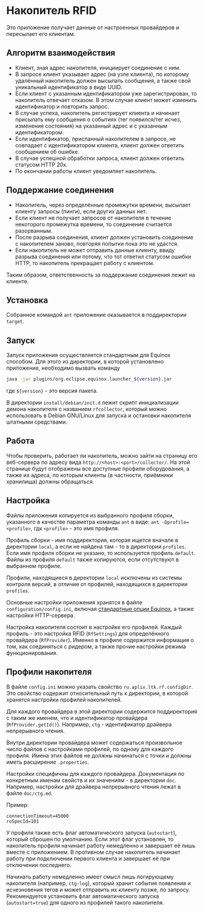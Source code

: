 Накопитель RFID
===============

Это приложение получает данные от настроенных провайдеров и пересылает его
клиентам.


Алгоритм взаимодействия
-----------------------

- Клиент, зная адрес накопителя, инициирует соединение с ним.
- В запросе клиент указывает адрес (на узле клиента), по которому удалённый
  накопитель должен высылать сообщения, а также свой уникальный идентификатор
  в виде UUID.
- Если клиент с указанным идентификатором уже зарегистрирован, то накопитель
  отвечает отказом. В этом случае клиент может изменить идентификатор и
  повторить запрос.
- В случае успеха, накопитель регистрирует клиента и начинает присылать ему
  сообщения о событиях (тег появился/тег исчез, изменения состояния) на
  указанный адрес и с указанным идентификатором.
- Если идентификатор, присланный накопителем в запросе, не совпадает с
  идентификатором клиента, клиент должен ответить сообщением об ошибке.
- В случае успешной обработки запроса, клиент должен ответить статусом HTTP 20x.
- По окончании работы клиент уведомляет накопитель.


Поддержание соединения
----------------------

- Накопитель, через определённые промежутки времени, высылает клиенту запросы
  (пинги), если других данных нет.
- Если клиент не получает запросов от накопителя в течение некоторого промежутка
  времени, то соединение считается разорванным.
- После разрыва соединения, клиент должен установить соединение с накопителем
  заново, повторяя попытки пока это не удастся.
- Если накопитель не может отправить данные клиенту, ввиду разрыва соединения
  или потому, что тот ответил статусом ошибки HTTP, то накопитель прекращает
  работу с клиентом.

Таким образом, ответственность за поддержание соединения лежит на клиенте.


Установка
---------

Собранное командой `ant` приложение оказывается в поддиректории `target`.


Запуск
------

Запуск приложения осуществляется стандартным для Equinox способом. Для этого из
директории, в которой установлено приложение, необходимо вызвать команду

``` bash
java -jar plugins/org.eclipse.equinox.launcher_${version}.jar
```

где `${version}` - это версия пакета.

В директории `install/debian/init.d` лежит скрипт инициализации демона
накопителя с названием `rfcollector`, который можно использовать в
Debian GNU/Linux для запуска и остановки накопителя штатными средствами.


Работа
------

Чтобы проверить, работает ли накопитель, можно зайти на страницу его веб-сервера
по адресу вида `http://<host>:<port>/collector/`. На этой странице будут
отображены все доступные профили оборудования, а также их адреса, по которым
клиенты (в частности, приёмники хранилища) должны обращаться.


Настройка
---------

Файлы приложения копируется из выбранного профиля сборки, указанного в качестве
параметра команды `ant` в виде: `ant -Dprofile=<profile>`, гдк `<profile>` - это
имя профиля.

Профиль сборки - имя поддиректория, которая ищется вначале в директории `local`,
а если не найдена там - то в директории `profiles`. Если имя профиля сборки не
указано, то используется профиль `default`. Файлы из профиля `default` также
копируются, если отсутствуют в выбранном профиле.

Профили, находящиеся в директории `local` исключены из системы контроля версий,
в отличие от профилей, находящихся в директории `profiles`.

Основные настройки приложения хранятся в файле `configuration/config.ini`,
включая [стандартные опции Equinox][equinox_config], а также настройки
HTTP-сервера.

Настройка накопителя состоит в настройке его профилей. Каждый профиль - это
настройка RFID (`RfSettings`) для определённого провайдера (`RfProvider`).
Именно в профиле содержится информация о том, как соединяться с ридером, а также
прочие настройки режима функционирования.


[equinox_config]: http://help.eclipse.org/indigo/index.jsp?topic=%2Forg.eclipse.platform.doc.isv%2Freference%2Fmisc%2Fruntime-options.html


Профили накопителя
------------------

В файле `config.ini` можно указать свойство `ru.aplix.ltk.rf.configDir`.
Это свойство содержит относительный путь к директории, в которой хранятся
настройки профилей накопителей.

Для каждого провайдера в этой директории содержится поддиректория с таким же
именем, что и идентификатор провайдера (`RfProvider.getId()`). Например, `ctg` -
идентификатор драйвера непрерывного чтения.

Внутри директории провайдера может содержаться произвольное число файлов с
настройками профилей, по одноиу для каждого профиля. Имена этих файлов не должны
начинаться с точки и должны иметь расширение `.properties`.

Настройки специфичны для каждого провайдера. Документация по конкретным именам
свойств и их значениям - в директории `doc`. Например, настройки для драйвера
непрерывного чтения лежат в файле `doc/ctg.md`.

Пример:

```
connectionTimeout=45000
roSpecId=101

```

У профиля также есть флаг автоматического запуска (`autostart`), который сброшен
по умолчанию. Если этот флаг установлен, то накопитель профиля начинает работу
немедленно и завершает её лишь вместе с приложением. В противном случае
накопитель начинает работу при подключении первого клиента и завершает её при
отключении последнего.

Начинать работу немедленно имеет смысл лишь логирующему накопителя (например,
`ctg-log`), который хранит события появления и исчезновения тегов и может
отправить их клиенту позже, по запросу. Рекомендуется установить флаг
автоматического запуска (`autostart=true`) для одного из профилей такого
накопителя.
